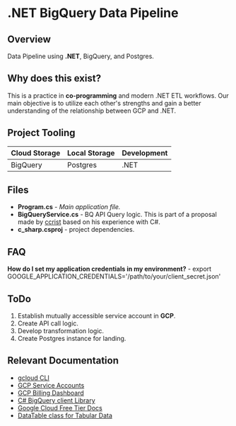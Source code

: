 # .NET BigQuery Data Pipeline 

 ## Overview
 Data Pipeline using **.NET**, BigQuery, and Postgres.

## Why does this exist?
This is a practice in **co-programming** and modern .NET ETL workflows. Our main objective is to utilize each other's strengths and gain a better understanding of the relationship between GCP and .NET.

## Project Tooling
| Cloud Storage | Local Storage | Development |
|---------------|---------------|-------------|
|   BigQuery    |   Postgres    |    .NET     |


## Files
- **Program.cs** - *Main application file.*
- **BigQueryService.cs** - BQ API Query logic. This is part of a proposal made by  [ccrist](https://github.com/crcrist) based on his experience with C#.
- **c_sharp.csproj** - project dependencies.

## FAQ 
**How do I set my application credentials in my environment?** - export GOOGLE_APPLICATION_CREDENTIALS='/path/to/your/client_secret.json'


## ToDo 
1. Establish mutually accessible service account in **GCP**.
2. Create API call logic.
3. Develop transformation logic.
4. Create Postgres instance for landing.

## Relevant Documentation
- [gcloud CLI](https://cloud.google.com/sdk/docs/install)
- [GCP Service Accounts](https://cloud.google.com/iam/docs/service-account-overview)
- [GCP Billing Dashboard](https://console.cloud.google.com/billing)
- [C# BigQuery client Library](https://cloud.google.com/bigquery/docs/reference/libraries)
- [Google Cloud Free Tier Docs](https://cloud.google.com/free/docs/free-cloud-features)
- [DataTable class for Tabular Data](https://learn.microsoft.com/en-us/dotnet/api/system.data.datatable?view=net-8.0)


